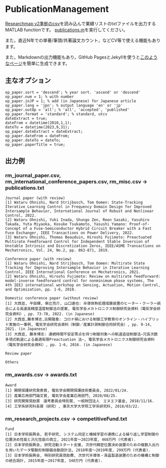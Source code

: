 # PublicationManagement
[Researchmap v2準拠のcsv](https://researchmap.jp/outline/v2api/v2CSV.pdf)を読み込んで業績リストのtxtファイルを出力するMATLAB functionです。
[publications.m](/docs/publications.m)を実行してください。

また，直近N年での単著/筆頭/共著論文カウント，などCV等で使える機能もあります。

また，Markdownの出力機能もあり，GitHub PagesとJekyllを使うと[このようなページ](https://wataruohnishi.github.io/research)を簡単に生成できます。

## 主なオプション
```
op_paper.sort = 'descend'; % year sort. 'ascend' or 'descend'
op_paper.num = 1; % with number
op_paper.inJP = 1; % add (in Japanese) for Japanese article
op_paper.lang = 'jpn'; % output language 'en' or 'jp'
op_paper.outOp = 'all'; % 'all', 'accepted', 'published'
op_paper.format = 'standard'; % standard, utcv
dateExtract = true;
dateFrom = datetime(2010,1,1);
dateTo = datetime(2023,9,31);
op_paper.dateExtract = dateExtract; 
op_paper.dateFrom = dateFrom; 
op_paper.dateTo = dateTo; 
op_paper.paperTitle = true;
```

## 出力例
### rm_journal_paper.csv, rm_international_conference_papers.csv, rm_misc.csv -> publications.txt
```
Journal paper (with review)
[1] Wataru Ohnishi, Nard Strijbosch, Tom Oomen: State-Tracking Iterative Learning Control in Frequency Domain Design for Improved Intersample Behavior, International Journal of Robust and Nonlinear Control, 2022.
[2] Wataru Ohnishi, Yuki Inada, Shungo Zen, Reon Sasaki, Yasuhiro Takada, Yuta Miyaoka, Kosuke Tsukamoto, Yasushi Yamano: Proof-of-Concept of a Fuse-Semiconductor Hybrid Circuit Breaker with a Fast Fuse Exchanger, IEEE Transactions on Power Delivery, 2022.
[3] Wataru Ohnishi, Thomas Beauduin, Hiroshi Fujimoto: Preactuated Multirate Feedforward Control for Independent Stable Inversion of Unstable Intrinsic and Discretization Zeros, IEEE/ASME Transactions on Mechatronics, Vol. 24, No.2, pp. 863-871, 2019.

Conference paper (with review)
[1] Wataru Ohnishi, Nard Strijbosch, Tom Oomen: Multirate State Tracking for Improving Intersample Behavior in Iterative Learning Control, IEEE International Conference on Mechatronics, 2021.
[2] Wataru Ohnishi, Hiroshi Fujimoto: Review on multirate feedforward: model-inverse feedforward control for nonminimum phase systems, The 4th IEEJ international workshop on Sensing, Actuation, Motion Control, and Optimization, pp. 1-6, 2018.

Domestic conference paper (without review)
[1] 大西亘, 平田輝, 柴辻亮介, 山口達也: 半導体熱処理成膜装置のヒーター・クーラー統合による高速高精度温度制御法の提案, 電気学会メカトロニクス制御研究会資料（電気学会研究会資料）, pp. 73-78, 2022. (in Japanese)
[2] 大西亘,藤本博志,古関隆章: コロナ禍における制御工学教育のオンライン・ハイブリッド実施の一事例, 電気学会研究会資料（制御／産業計測制御合同研究会）, pp. 9-14, 2021. (in Japanese)
[3] 大西亘, 藤本博志: 連続時間不安定零点を持つ制御対象への軌道追従制御法―冗長次数多項式軌道による最適有限Preactuation 法―, 電気学会メカトロニクス制御研究会資料（電気学会研究会資料）, pp. 1-6, 2016. (in Japanese)

Review paper

Others
```

### rm_awards.csv -> awards.txt
```
Award
[1] 開閉保護研究発表賞, 電気学会開閉保護技術委員会, 2022/01/24.
[2] 産業応用部門論文賞, 電気学会産業応用部門, 2020/08/25.
[3] 研究開発奨励賞　選考委員会特別賞, 一般財団法人　エヌエフ基金, 2018/11/16.
[4] 工学系研究科長賞（研究）, 東京大学大学院工学系研究科, 2018/03/22.
```

### rm_research_projects.csv -> competitiveFund.txt
```
Fund
[1] 日本学術振興会, 若手研究, システム同定と機械学習の連携による繰り返し学習制御の位置決め性能と汎化性能の両立, 2021年度～2023年度, 468万円 (代表者). 
[2] 日本学術振興会, 研究活動スタート支援, 次世代精密位置決め装置のための複数入出力を用いたデータ駆動形制御器自動設計法, 2018年度～2019年度, 299万円 (代表者). 
[3] 日本学術振興会, 特別研究員奨励費, 次世代半導体・液晶製造装置のための機構と制御の統合設計, 2015年度～2017年度, 340万円 (代表者). 
```
